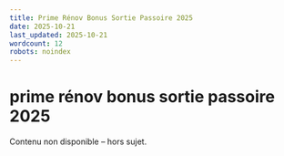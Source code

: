 ```yaml
---
title: Prime Rénov Bonus Sortie Passoire 2025
date: 2025-10-21
last_updated: 2025-10-21
wordcount: 12
robots: noindex
---
```


# prime rénov bonus sortie passoire 2025

Contenu non disponible – hors sujet.